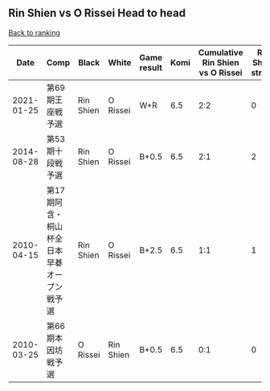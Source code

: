 ## Rin Shien vs O Rissei Head to head

[Back to ranking](../../index.md)




| **Date** | **Comp** | **Black** | **White** | **Game result** | **Komi** | **Cumulative Rin Shien vs O Rissei** | **Rin Shien streak** | **O Rissei streak** | 
| --- | --- | --- | --- | --- | --- | --- | --- | --- |
| 2021-01-25 | 第69期王座戦予選 | Rin Shien | O Rissei | W+R | 6.5 | 2:2 | 0 | 1 | 
| 2014-08-28 | 第53期十段戦予選 | Rin Shien | O Rissei | B+0.5 | 6.5 | 2:1 | 2 | 0 | 
| 2010-04-15 | 第17期阿含・桐山杯全日本早碁オープン戦予選 | Rin Shien | O Rissei | B+2.5 | 6.5 | 1:1 | 1 | 0 | 
| 2010-03-25 | 第66期本因坊戦予選 | O Rissei | Rin Shien | B+0.5 | 6.5 | 0:1 | 0 | 1 |




